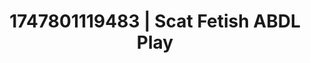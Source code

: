 ---
categories:
- Public flashing
- Eco-erotica
- Workplace fantasy
- MILF fantasy
- Teasing look
image: /assets/images/1747801119483.jpg
layout: post
seo:
  description: Featured content with artistic ABDL Play, Scat Fetish. HD images available.
  keywords: ABDL Play, Scat Fetish
  og_image: /assets/images/1747801119483.jpg
  schema_type: VisualArtwork
tags:
- ABDL Play
- '#1747801119483'
- Scat Fetish
title: 1747801119483 | Scat Fetish ABDL Play
---